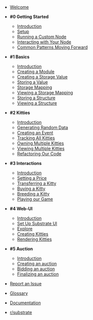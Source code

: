 
- [Welcome](/)

- **#0 Getting Started**

    - [Introduction](0/introduction.md)
    - [Setup](0/setup.md)
    - [Running a Custom Node](0/running-a-custom-node.md)
    - [Interacting with Your Node](0/interacting-with-your-node.md)
    - [Common Patterns Moving Forward](0/common-patterns-moving-forward.md)

- **#1 Basics**

    - [Introduction](1/introduction.md)
    - [Creating a Module](1/creating-a-module.md)
    - [Creating a Storage Value](1/creating-a-storage-value.md)
    - [Storing a Value](1/storing-a-value.md)
    - [Storage Mapping](1/storage-mapping.md)
    - [Viewing a Storage Mapping](1/viewing-a-storage-mapping.md)
    - [Storing a Structure](1/storing-a-structure.md)
    - [Viewing a Structure](1/viewing-a-structure.md)

- **#2 Kitties**

    - [Introduction](2/introduction.md)
    - [Generating Random Data](2/generating-random-data.md)
    - [Creating an Event](2/creating-an-event.md)
    - [Tracking All Kitties](2/tracking-all-kitties.md)
    - [Owning Multiple Kitties](2/owning-multiple-kitties.md)
    - [Viewing Multiple Kitties](2/viewing-multiple-kitties.md)
    - [Refactoring Our Code](2/refactoring-our-code.md)

- **#3 Interactions**

    - [Introduction](3/introduction.md)
    - [Setting a Price](3/setting-a-price.md)
    - [Transferring a Kitty](3/transferring-a-kitty.md)
    - [Buying a Kitty](3/buying-a-kitty.md)
    - [Breeding a Kitty](3/breeding-a-kitty.md)
    - [Playing our Game](3/playing-our-game.md)

- **#4 Web-UI**

    - [Introduction](4/introduction.md)
    - [Set Up Substrate UI](4/set-up-substrate-ui.md)
    - [Explore](4/explore.md)
    - [Creating Kitties](4/creating-kitties.md)
    - [Rendering Kitties](4/rendering-kitties.md)

- **#5 Auction**

    - [Introduction](5/introduction.md)
    - [Creating an auction](5/creating-an-auction.md)
    - [Bidding an auction](5/bidding-an-auction.md)
    - [Finalizing an auction](5/finalizing-an-auction.md)

- [Report an Issue](https://github.com/shawntabrizi/substrate-collectables-workshop/issues)
- [Glossary](https://substrate.readme.io/docs/glossary)
- [Documentation](https://substrate.readme.io/docs)
- [r/substrate](https://www.reddit.com/r/substrate)
